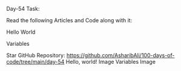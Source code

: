 Day-54 Task:

Read the following Articles and Code along with it:

Hello World

Variables

Star GitHub Repository:
https://github.com/AsharibAli/100-days-of-code/tree/main/day-54
Hello, world!
Image
Variables
Image
